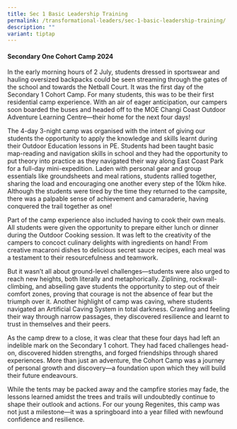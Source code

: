 ```yaml
---
title: Sec 1 Basic Leadership Training
permalink: /transformational-leaders/sec-1-basic-leadership-training/
description: ""
variant: tiptap
---
```

<h4><strong>Secondary One Cohort Camp 2024</strong></h4>
<p>In the early morning hours of 2 July, students dressed in sportswear and
hauling oversized backpacks could be seen streaming through the gates of
the school and towards the Netball Court. It was the first day of the Secondary
1 Cohort Camp. For many students, this was to be their first residential
camp experience. With an air of eager anticipation, our campers soon boarded
the buses and headed off to the MOE Changi Coast Outdoor Adventure Learning
Centre—their home for the next four days!</p>
<p>The 4-day 3-night camp was organised with the intent of giving our students
the opportunity to apply the knowledge and skills learnt during their Outdoor
Education lessons in PE. Students had been taught basic map-reading and
navigation skills in school and they had the opportunity to put theory
into practice as they navigated their way along East Coast Park for a full-day
mini-expedition. Laden with personal gear and group essentials like groundsheets
and meal rations, students rallied together, sharing the load and encouraging
one another every step of the 10km hike. Although the students were tired
by the time they returned to the campsite, there was a palpable sense of
achievement and camaraderie, having conquered the trail together as one!</p>
<p>Part of the camp experience also included having to cook their own meals.
All students were given the opportunity to prepare either lunch or dinner
during the Outdoor Cooking session. It was left to the creativity of the
campers to concoct culinary delights with ingredients on hand! From creative
macaroni dishes to delicious secret sauce recipes, each meal was a testament
to their resourcefulness and teamwork.</p>
<p>But it wasn’t all about ground-level challenges—students were also urged
to reach new heights, both literally and metaphorically. Ziplining, rockwall-climbing,
and abseiling gave students the opportunity to step out of their comfort
zones, proving that courage is not the absence of fear but the triumph
over it. Another highlight of camp was caving, where students navigated
an Artificial Caving System in total darkness. Crawling and feeling their
way through narrow passages, they discovered resilience and learnt to trust
in themselves and their peers.</p>
<p>As the camp drew to a close, it was clear that these four days had left
an indelible mark on the Secondary 1 cohort. They had faced challenges
head-on, discovered hidden strengths, and forged friendships through shared
experiences. More than just an adventure, the Cohort Camp was a journey
of personal growth and discovery—a foundation upon which they will build
their future endeavours.</p>
<p>While the tents may be packed away and the campfire stories may fade,
the lessons learned amidst the trees and trails will undoubtedly continue
to shape their outlook and actions. For our young Regenites, this camp
was not just a milestone—it was a springboard into a year filled with newfound
confidence and resilience.</p>